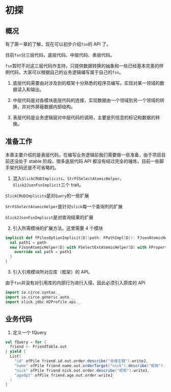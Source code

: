 # 初探

## 概况

有了第一章的了解，现在可以初步介绍`fsn`的 API 了。

目前`fsn`分三层代码，底层代码、中层代码、表层代码。

`fsn`暂时不对这三层代码作支持，只提供数据转换的抽象和一些已经基本完善的样例代码，大家可以根据自己的业务逻辑编写属于自己的`fsn`。

1. 底层代码需要由对涉及到的框架十分熟悉的程序员编写。实现对某一领域的数据读入和输出。

1. 中层代码是对各模块底层代码的连接，实现数据由一个领域到另一个领域的转换，并对外屏蔽数据内部结构。

1. 表层代码是业务逻辑层对中层代码的调用，主要是列信息的标记和数据的转换。

## 准备工作

本章主要介绍的是表层代码，在编写业务逻辑前我们需要做一些准备，由于项目目前还没处于 stable 阶段，很多底层代码 API 都没有经过完全的锤炼，目前一些脚手架代码还是不可省略的。

1. 混入`SlickCRUDImplicits`、`StrFSSelectAtomicHelper`、`Slick2JsonFsnImplicit`三个 trait。

`SlickCRUDImplicits`是对`Query`的一些扩展

`StrFSSelectAtomicHelper`是针对`slick`每一个查询列的扩展

`Slick2JsonFsnImplicit`是对查询结果的扩展

2. 引入所需模块的扩展方法，这里需要 4 个模块

```scala
implicit def fPilesOptionImplicit[D](path: FPathImpl[D]): FJsonAtomicHelper[D] with FSelectExtAtomicHelper[D] with FPropertyAtomicHelper[D] with FDefaultAtomicHelper[D] = {
  val path1 = path
  new FJsonAtomicHelper[D] with FSelectExtAtomicHelper[D] with FPropertyAtomicHelper[D] with FDefaultAtomicHelper[D] {
    override val path = path1
  }
}
```

3. 引入引用模块所对应库（框架）的 API。

由于`fsn`并没有对引用库的内部行为进行入侵，因此必须引入原库的 API

```scala
import io.circe.syntax._
import io.circe.generic.auto._
import slick.jdbc.H2Profile.api._
```

## 业务代码

1. 定义一个 fQuery

```scala
val fQuery = for {
  friend <- FriendTable.out
} yield {
  List(
    "id" ofPile friend.id.out.order.describe("自增主键").writeJ,
    "name" ofPile friend.name.out.orderTarget("nick").describe("昵称").writeJ,
    "nick" ofPile friend.nick.out.order.describe("昵称").writeJ,
    "ageOpt" ofPile friend.age.out.order.writeJ
  )
}
```